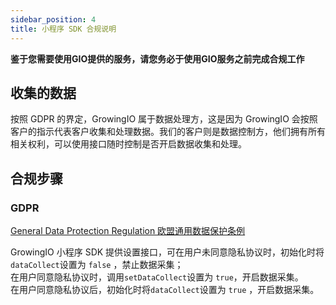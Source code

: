 ```yaml
---
sidebar_position: 4
title: 小程序 SDK 合规说明
---
```

**鉴于您需要使用GIO提供的服务，请您务必于使用GIO服务之前完成合规工作**
## 收集的数据
按照 GDPR 的界定，GrowingIO 属于数据处理方，这是因为 GrowingIO 会按照客户的指示代表客户收集和处理数据。我们的客户则是数据控制方，他们拥有所有相关权利，可以使用接口随时控制是否开启数据收集和处理。

## 合规步骤
### GDPR 
[​General Data Protection Regulation 欧盟通用数据保护条例](https://zh.wikipedia.org/wiki/%E6%AD%90%E7%9B%9F%E4%B8%80%E8%88%AC%E8%B3%87%E6%96%99%E4%BF%9D%E8%AD%B7%E8%A6%8F%E7%AF%84)​

GrowingIO 小程序 SDK 提供设置接口，可在用户未同意隐私协议时，初始化时将`dataCollect`设置为 `false` ，禁止数据采集；<br/>在用户同意隐私协议时，调用`setDataCollect`设置为 `true`，开启数据采集。<br/>在用户同意隐私协议后，初始化时将`dataCollect`设置为 `true` ，开启数据采集。